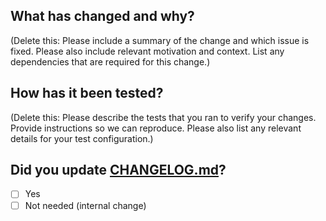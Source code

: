 ## What has changed and why?

(Delete this: Please include a summary of the change and which issue is fixed. Please also include relevant motivation and context. List any dependencies that are required for this change.)

## How has it been tested?

(Delete this: Please describe the tests that you ran to verify your changes. Provide instructions so we can reproduce. Please also list any relevant details for your test configuration.)

## Did you update [CHANGELOG.md](../CHANGELOG.md)?

- [ ] Yes
- [ ] Not needed (internal change)
